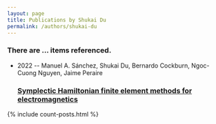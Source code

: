 ```yaml
---
layout: page
title: Publications by Shukai Du
permalink: /authors/shukai-du
---
```


<h3 id="number-posts">There are ... items referenced.</h3>
<ul class="post-list">
<li><span class='post-meta'>2022 -- Manuel A. Sánchez, Shukai Du, Bernardo Cockburn, Ngoc-Cuong Nguyen, Jaime Peraire</span><h3><a class='post-link' href="{{ site.baseurl }}/symplectic-hamiltonian-finite-element-methods-for-electromagnetics">Symplectic Hamiltonian finite element methods for electromagnetics</a></h3></li>

</ul>
{% include count-posts.html %}
